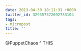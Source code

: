 ```yaml
---
date: 2013-04-30 18:11:31 +0000
twitter_id: 329357372692783104
tags:
- micropost
title: ''
---
```


@PuppetChaos ^ THIS
